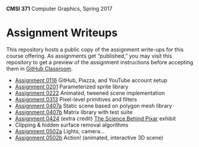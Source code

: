 **CMSI 371** Computer Graphics, Spring 2017

# Assignment Writeups
This repository hosts a public copy of the assignment write-ups for this course offering. As assignments get “published,” you may visit this repository to get a preview of the assignment instructions before accepting them in [GitHub Classroom](https://classroom.github.com).

- [Assignment 0116](http://myweb.lmu.edu/dondi/spring2017/cmsi371/cmsi371-spring2017-hw0116.pdf) GitHub, Piazza, and YouTube account setup
- [Assignment 0201](https://github.com/lmu-cmsi371-spring2017/assignments/blob/master/parameterized-sprite-library.md) Parameterized sprite library
- [Assignment 0222](https://github.com/lmu-cmsi371-spring2017/assignments/blob/master/animated-tweened-scene.md) Animated, tweened scene implementation
- [Assignment 0313](https://github.com/lmu-cmsi371-spring2017/assignments/blob/master/primitives-and-filters.md) Pixel-level primitives and filters
- [Assignment 0407a](https://github.com/lmu-cmsi371-spring2017/assignments/blob/master/static-3d-scene.md) Static scene based on polygon mesh library
- [Assignment 0407b](https://github.com/lmu-cmsi371-spring2017/assignments/blob/master/matrix-library.md) Matrix library with test suite
- [Assignment 0424](https://github.com/lmu-cmsi371-spring2017/assignments/blob/master/science-behind-pixar.md) (extra credit) [The Science Behind Pixar](https://californiasciencecenter.org/exhibits/the-science-behind-pixar-exhibition) exhibit
- Clipping & hidden surface removal algorithms
- [Assignment 0502a](https://github.com/lmu-cmsi371-spring2017/assignments/blob/master/lights-camera.md) Lights, camera…
- [Assignment 0502b](https://github.com/lmu-cmsi371-spring2017/assignments/blob/master/action.md) Action! (animated, interactive 3D scene)
